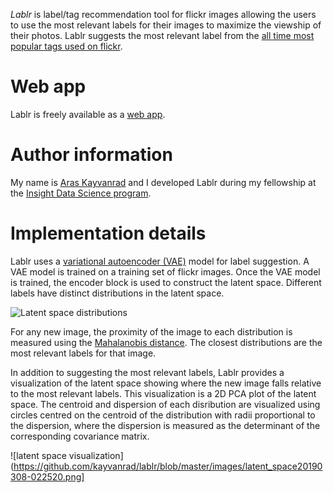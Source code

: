 *Lablr* is label/tag recommendation tool for flickr images allowing the users to use the most relevant labels for their images to maximize the viewship of their photos. Lablr suggests the most relevant label from the [all time most popular tags used on flickr](https://www.flickr.com/photos/tags).

Web app
=======
Lablr is freely available as a [web app](http://3.17.244.100).

Author information
==================
My name is [Aras Kayvanrad](https://www.linkedin.com/in/kayvanrad/) and I developed Lablr during my fellowship at the [Insight Data Science program](https://www.insightdatascience.com/).

Implementation details
======================
Lablr uses a [variational autoencoder (VAE)](https://en.wikipedia.org/wiki/Autoencoder#Variational_autoencoder_.28VAE.29) model for label suggestion. A VAE model is trained on a training set of flickr images. Once the VAE model is trained, the encoder block is used to construct the latent space. Different labels have distinct distributions in the latent space.

![Latent space distributions](https://github.com/kayvanrad/lablr/blob/master/images/Latent%20space%20distributions.png)

For any new image, the proximity of the image to each distribution is measured using the [Mahalanobis distance](https://en.wikipedia.org/wiki/Mahalanobis_distance). The closest distributions are the most relevant labels for that image.

In addition to suggesting the most relevant labels, Lablr provides a visualization of the latent space showing where the new image falls relative to the most relevant labels. This visualization is a 2D PCA plot of the latent space. The centroid and dispersion of each disribution are visualized using circles centred on the centroid of the distribution with radii proportional to the dispersion, where the dispersion is measured as the determinant of the corresponding covariance matrix.

![latent space visualization](https://github.com/kayvanrad/lablr/blob/master/images/latent_space20190308-022520.png]
